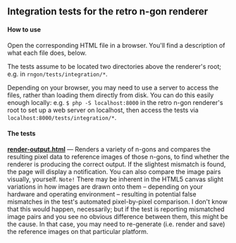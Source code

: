 ## Integration tests for the retro n-gon renderer

#### How to use
Open the corresponding HTML file in a browser. You'll find a description of what each file does, below.

The tests assume to be located two directories above the renderer's root; e.g. in `rngon/tests/integration/*`.

Depending on your browser, you may need to use a server to access the files, rather than loading them directly from disk. You can do this easily enough locally: e.g. `$ php -S localhost:8000` in the retro n-gon renderer's root to set up a web server on localhost, then access the tests via `localhost:8000/tests/integration/*`.

#### The tests
**[render-output.html](render-output.html)** &mdash; Renders a variety of n-gons and compares the resulting pixel data to reference images of those n-gons, to find whether the renderer is producing the correct output. If the slightest mismatch is found, the page will display a notification. You can also compare the image pairs visually, yourself. `Note!` There may be inherent in the HTML5 canvas slight variations in how images are drawn onto them &ndash; depending on your hardware and operating environment &ndash; resulting in potential false mismatches in the test's automated pixel-by-pixel comparison. I don't know that this would happen, necessarily; but if the test is reporting mismatched image pairs and you see no obvious difference between them, this might be the cause. In that case, you may need to re-generate (i.e. render and save) the reference images on that particular platform.
